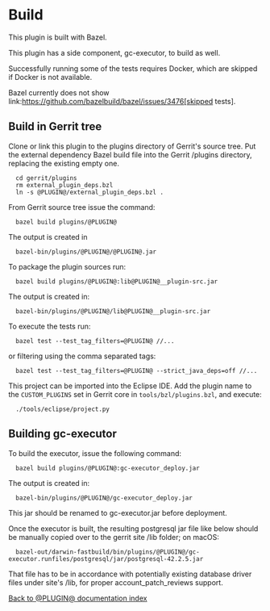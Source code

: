 Build
=====

This plugin is built with Bazel.
 
This plugin has a side component, gc-executor, to build as well.

Successfully running some of the tests requires Docker,
which are skipped if Docker is not available.

Bazel currently does not show
link:https://github.com/bazelbuild/bazel/issues/3476[skipped tests].

## Build in Gerrit tree

Clone or link this plugin to the plugins directory of Gerrit's
source tree. Put the external dependency Bazel build file into
the Gerrit /plugins directory, replacing the existing empty one.

```
  cd gerrit/plugins
  rm external_plugin_deps.bzl
  ln -s @PLUGIN@/external_plugin_deps.bzl .
```

From Gerrit source tree issue the command:

```
  bazel build plugins/@PLUGIN@
```

The output is created in

```
  bazel-bin/plugins/@PLUGIN@/@PLUGIN@.jar
```

To package the plugin sources run:

```
  bazel build plugins/@PLUGIN@:lib@PLUGIN@__plugin-src.jar
```

The output is created in:

```
  bazel-bin/plugins/@PLUGIN@/lib@PLUGIN@__plugin-src.jar
```

To execute the tests run:

```
  bazel test --test_tag_filters=@PLUGIN@ //...
```

or filtering using the comma separated tags:

````
  bazel test --test_tag_filters=@PLUGIN@ --strict_java_deps=off //...
````

This project can be imported into the Eclipse IDE.
Add the plugin name to the `CUSTOM_PLUGINS` set in
Gerrit core in `tools/bzl/plugins.bzl`, and execute:

```
  ./tools/eclipse/project.py
```

## Building gc-executor

To build the executor, issue the following command:

```
  bazel build plugins/@PLUGIN@:gc-executor_deploy.jar
```

The output is created in:

```
  bazel-bin/plugins/@PLUGIN@/gc-executor_deploy.jar
```

This jar should be renamed to gc-executor.jar before deployment.

Once the executor is built, the resulting postgresql jar file like below
should be manually copied over to the gerrit site /lib folder; on macOS:

```
  bazel-out/darwin-fastbuild/bin/plugins/@PLUGIN@/gc-executor.runfiles/postgresql/jar/postgresql-42.2.5.jar
```

That file has to be in accordance with potentially existing database driver
files under site's /lib, for proper account_patch_reviews support.

[Back to @PLUGIN@ documentation index][index]

[index]: index.html
